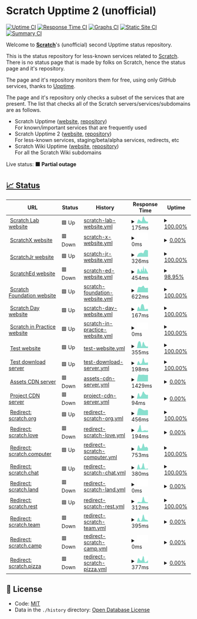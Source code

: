# Scratch Upptime 2 (unofficial)

[![Uptime CI](https://github.com/Hans5958/Scratch-Upptime-2/workflows/Uptime%20CI/badge.svg)](https://github.com/Hans5958/Scratch-Upptime-2/actions?query=workflow%3A%22Uptime+CI%22)
[![Response Time CI](https://github.com/Hans5958/Scratch-Upptime-2/workflows/Response%20Time%20CI/badge.svg)](https://github.com/Hans5958/Scratch-Upptime-2/actions?query=workflow%3A%22Response+Time+CI%22)
[![Graphs CI](https://github.com/Hans5958/Scratch-Upptime-2/workflows/Graphs%20CI/badge.svg)](https://github.com/Hans5958/Scratch-Upptime-2/actions?query=workflow%3A%22Graphs+CI%22)
[![Static Site CI](https://github.com/Hans5958/Scratch-Upptime-2/workflows/Static%20Site%20CI/badge.svg)](https://github.com/Hans5958/Scratch-Upptime-2/actions?query=workflow%3A%22Static+Site+CI%22)
[![Summary CI](https://github.com/Hans5958/Scratch-Upptime-2/workflows/Summary%20CI/badge.svg)](https://github.com/Hans5958/Scratch-Upptime-2/actions?query=workflow%3A%22Summary+CI%22)

Welcome to **[Scratch](https://scratch.mit.edu)**'s (unofficial) second Upptime status repository.

This is the status repository for less-known services related to [Scratch](https://scratch.mit.edu). There is no status page that is made by folks on Scratch, hence the status page and it's repository.

The page and it's repository monitors them for free, using only GitHub services, thanks to [Upptime](https://github.com/upptime/upptime).

The page and it's repository only checks a subset of the services that are present. The list that checks all of the Scratch servers/services/subdomains are as follows.

- Scratch Upptime ([website](https://scratch-upptime.netlify.app), [repository](https://github.com/Hans5958/Scratch-Upptime))  
  For known/important services that are frequently used
- Scratch Upptime 2 ([website](https://scratch-upptime-2.netlify.app), [repository](https://github.com/Hans5958/Scratch-Upptime-2))  
  For less-known services, staging/beta/alpha services, redirects, etc
- Scratch Wiki Upptime ([website](https://scratch-wiki-upptime.netlify.app), [repository](https://github.com/Hans5958/Scratch-Wiki-Upptime))  
  For all the Scratch Wiki subdomains

Live status: <!--live status--> **🟧 Partial outage**

## [📈 Status](https://scratch-upptime-2.netlify.app)

<!--start: status pages-->
<!-- This summary is generated by Upptime (https://github.com/upptime/upptime) -->
<!-- Do not edit this manually, your changes will be overwritten -->
<!-- prettier-ignore -->
| URL | Status | History | Response Time | Uptime |
| --- | ------ | ------- | ------------- | ------ |
| <img alt="" src="https://icons.duckduckgo.com/ip3/lab.scratch.mit.edu.ico" height="13"> [Scratch Lab website](https://lab.scratch.mit.edu) | 🟩 Up | [scratch-lab-website.yml](https://github.com/Hans5958/Scratch-Upptime-2/commits/HEAD/history/scratch-lab-website.yml) | <details><summary><img alt="Response time graph" src="./graphs/scratch-lab-website/response-time-week.png" height="20"> 175ms</summary><br><a href="https://scratch-upptime-2.netlify.app/history/scratch-lab-website"><img alt="Response time 189" src="https://img.shields.io/endpoint?url=https%3A%2F%2Fraw.githubusercontent.com%2FHans5958%2FScratch-Upptime-2%2FHEAD%2Fapi%2Fscratch-lab-website%2Fresponse-time.json"></a><br><a href="https://scratch-upptime-2.netlify.app/history/scratch-lab-website"><img alt="24-hour response time 92" src="https://img.shields.io/endpoint?url=https%3A%2F%2Fraw.githubusercontent.com%2FHans5958%2FScratch-Upptime-2%2FHEAD%2Fapi%2Fscratch-lab-website%2Fresponse-time-day.json"></a><br><a href="https://scratch-upptime-2.netlify.app/history/scratch-lab-website"><img alt="7-day response time 175" src="https://img.shields.io/endpoint?url=https%3A%2F%2Fraw.githubusercontent.com%2FHans5958%2FScratch-Upptime-2%2FHEAD%2Fapi%2Fscratch-lab-website%2Fresponse-time-week.json"></a><br><a href="https://scratch-upptime-2.netlify.app/history/scratch-lab-website"><img alt="30-day response time 142" src="https://img.shields.io/endpoint?url=https%3A%2F%2Fraw.githubusercontent.com%2FHans5958%2FScratch-Upptime-2%2FHEAD%2Fapi%2Fscratch-lab-website%2Fresponse-time-month.json"></a><br><a href="https://scratch-upptime-2.netlify.app/history/scratch-lab-website"><img alt="1-year response time 188" src="https://img.shields.io/endpoint?url=https%3A%2F%2Fraw.githubusercontent.com%2FHans5958%2FScratch-Upptime-2%2FHEAD%2Fapi%2Fscratch-lab-website%2Fresponse-time-year.json"></a></details> | <details><summary><a href="https://scratch-upptime-2.netlify.app/history/scratch-lab-website">100.00%</a></summary><a href="https://scratch-upptime-2.netlify.app/history/scratch-lab-website"><img alt="All-time uptime 100.00%" src="https://img.shields.io/endpoint?url=https%3A%2F%2Fraw.githubusercontent.com%2FHans5958%2FScratch-Upptime-2%2FHEAD%2Fapi%2Fscratch-lab-website%2Fuptime.json"></a><br><a href="https://scratch-upptime-2.netlify.app/history/scratch-lab-website"><img alt="24-hour uptime 100.00%" src="https://img.shields.io/endpoint?url=https%3A%2F%2Fraw.githubusercontent.com%2FHans5958%2FScratch-Upptime-2%2FHEAD%2Fapi%2Fscratch-lab-website%2Fuptime-day.json"></a><br><a href="https://scratch-upptime-2.netlify.app/history/scratch-lab-website"><img alt="7-day uptime 100.00%" src="https://img.shields.io/endpoint?url=https%3A%2F%2Fraw.githubusercontent.com%2FHans5958%2FScratch-Upptime-2%2FHEAD%2Fapi%2Fscratch-lab-website%2Fuptime-week.json"></a><br><a href="https://scratch-upptime-2.netlify.app/history/scratch-lab-website"><img alt="30-day uptime 100.00%" src="https://img.shields.io/endpoint?url=https%3A%2F%2Fraw.githubusercontent.com%2FHans5958%2FScratch-Upptime-2%2FHEAD%2Fapi%2Fscratch-lab-website%2Fuptime-month.json"></a><br><a href="https://scratch-upptime-2.netlify.app/history/scratch-lab-website"><img alt="1-year uptime 100.00%" src="https://img.shields.io/endpoint?url=https%3A%2F%2Fraw.githubusercontent.com%2FHans5958%2FScratch-Upptime-2%2FHEAD%2Fapi%2Fscratch-lab-website%2Fuptime-year.json"></a></details>
| <img alt="" src="https://icons.duckduckgo.com/ip3/scratchx.org.ico" height="13"> [ScratchX website](https://scratchx.org) | 🟥 Down | [scratch-x-website.yml](https://github.com/Hans5958/Scratch-Upptime-2/commits/HEAD/history/scratch-x-website.yml) | <details><summary><img alt="Response time graph" src="./graphs/scratch-x-website/response-time-week.png" height="20"> 0ms</summary><br><a href="https://scratch-upptime-2.netlify.app/history/scratch-x-website"><img alt="Response time 0" src="https://img.shields.io/endpoint?url=https%3A%2F%2Fraw.githubusercontent.com%2FHans5958%2FScratch-Upptime-2%2FHEAD%2Fapi%2Fscratch-x-website%2Fresponse-time.json"></a><br><a href="https://scratch-upptime-2.netlify.app/history/scratch-x-website"><img alt="24-hour response time 0" src="https://img.shields.io/endpoint?url=https%3A%2F%2Fraw.githubusercontent.com%2FHans5958%2FScratch-Upptime-2%2FHEAD%2Fapi%2Fscratch-x-website%2Fresponse-time-day.json"></a><br><a href="https://scratch-upptime-2.netlify.app/history/scratch-x-website"><img alt="7-day response time 0" src="https://img.shields.io/endpoint?url=https%3A%2F%2Fraw.githubusercontent.com%2FHans5958%2FScratch-Upptime-2%2FHEAD%2Fapi%2Fscratch-x-website%2Fresponse-time-week.json"></a><br><a href="https://scratch-upptime-2.netlify.app/history/scratch-x-website"><img alt="30-day response time 0" src="https://img.shields.io/endpoint?url=https%3A%2F%2Fraw.githubusercontent.com%2FHans5958%2FScratch-Upptime-2%2FHEAD%2Fapi%2Fscratch-x-website%2Fresponse-time-month.json"></a><br><a href="https://scratch-upptime-2.netlify.app/history/scratch-x-website"><img alt="1-year response time 0" src="https://img.shields.io/endpoint?url=https%3A%2F%2Fraw.githubusercontent.com%2FHans5958%2FScratch-Upptime-2%2FHEAD%2Fapi%2Fscratch-x-website%2Fresponse-time-year.json"></a></details> | <details><summary><a href="https://scratch-upptime-2.netlify.app/history/scratch-x-website">0.00%</a></summary><a href="https://scratch-upptime-2.netlify.app/history/scratch-x-website"><img alt="All-time uptime 46.59%" src="https://img.shields.io/endpoint?url=https%3A%2F%2Fraw.githubusercontent.com%2FHans5958%2FScratch-Upptime-2%2FHEAD%2Fapi%2Fscratch-x-website%2Fuptime.json"></a><br><a href="https://scratch-upptime-2.netlify.app/history/scratch-x-website"><img alt="24-hour uptime 0.00%" src="https://img.shields.io/endpoint?url=https%3A%2F%2Fraw.githubusercontent.com%2FHans5958%2FScratch-Upptime-2%2FHEAD%2Fapi%2Fscratch-x-website%2Fuptime-day.json"></a><br><a href="https://scratch-upptime-2.netlify.app/history/scratch-x-website"><img alt="7-day uptime 0.00%" src="https://img.shields.io/endpoint?url=https%3A%2F%2Fraw.githubusercontent.com%2FHans5958%2FScratch-Upptime-2%2FHEAD%2Fapi%2Fscratch-x-website%2Fuptime-week.json"></a><br><a href="https://scratch-upptime-2.netlify.app/history/scratch-x-website"><img alt="30-day uptime 7.96%" src="https://img.shields.io/endpoint?url=https%3A%2F%2Fraw.githubusercontent.com%2FHans5958%2FScratch-Upptime-2%2FHEAD%2Fapi%2Fscratch-x-website%2Fuptime-month.json"></a><br><a href="https://scratch-upptime-2.netlify.app/history/scratch-x-website"><img alt="1-year uptime 0.00%" src="https://img.shields.io/endpoint?url=https%3A%2F%2Fraw.githubusercontent.com%2FHans5958%2FScratch-Upptime-2%2FHEAD%2Fapi%2Fscratch-x-website%2Fuptime-year.json"></a></details>
| <img alt="" src="https://icons.duckduckgo.com/ip3/www.scratchjr.org.ico" height="13"> [ScratchJr website](https://www.scratchjr.org) | 🟩 Up | [scratch-jr-website.yml](https://github.com/Hans5958/Scratch-Upptime-2/commits/HEAD/history/scratch-jr-website.yml) | <details><summary><img alt="Response time graph" src="./graphs/scratch-jr-website/response-time-week.png" height="20"> 326ms</summary><br><a href="https://scratch-upptime-2.netlify.app/history/scratch-jr-website"><img alt="Response time 292" src="https://img.shields.io/endpoint?url=https%3A%2F%2Fraw.githubusercontent.com%2FHans5958%2FScratch-Upptime-2%2FHEAD%2Fapi%2Fscratch-jr-website%2Fresponse-time.json"></a><br><a href="https://scratch-upptime-2.netlify.app/history/scratch-jr-website"><img alt="24-hour response time 422" src="https://img.shields.io/endpoint?url=https%3A%2F%2Fraw.githubusercontent.com%2FHans5958%2FScratch-Upptime-2%2FHEAD%2Fapi%2Fscratch-jr-website%2Fresponse-time-day.json"></a><br><a href="https://scratch-upptime-2.netlify.app/history/scratch-jr-website"><img alt="7-day response time 326" src="https://img.shields.io/endpoint?url=https%3A%2F%2Fraw.githubusercontent.com%2FHans5958%2FScratch-Upptime-2%2FHEAD%2Fapi%2Fscratch-jr-website%2Fresponse-time-week.json"></a><br><a href="https://scratch-upptime-2.netlify.app/history/scratch-jr-website"><img alt="30-day response time 328" src="https://img.shields.io/endpoint?url=https%3A%2F%2Fraw.githubusercontent.com%2FHans5958%2FScratch-Upptime-2%2FHEAD%2Fapi%2Fscratch-jr-website%2Fresponse-time-month.json"></a><br><a href="https://scratch-upptime-2.netlify.app/history/scratch-jr-website"><img alt="1-year response time 308" src="https://img.shields.io/endpoint?url=https%3A%2F%2Fraw.githubusercontent.com%2FHans5958%2FScratch-Upptime-2%2FHEAD%2Fapi%2Fscratch-jr-website%2Fresponse-time-year.json"></a></details> | <details><summary><a href="https://scratch-upptime-2.netlify.app/history/scratch-jr-website">100.00%</a></summary><a href="https://scratch-upptime-2.netlify.app/history/scratch-jr-website"><img alt="All-time uptime 100.00%" src="https://img.shields.io/endpoint?url=https%3A%2F%2Fraw.githubusercontent.com%2FHans5958%2FScratch-Upptime-2%2FHEAD%2Fapi%2Fscratch-jr-website%2Fuptime.json"></a><br><a href="https://scratch-upptime-2.netlify.app/history/scratch-jr-website"><img alt="24-hour uptime 100.00%" src="https://img.shields.io/endpoint?url=https%3A%2F%2Fraw.githubusercontent.com%2FHans5958%2FScratch-Upptime-2%2FHEAD%2Fapi%2Fscratch-jr-website%2Fuptime-day.json"></a><br><a href="https://scratch-upptime-2.netlify.app/history/scratch-jr-website"><img alt="7-day uptime 100.00%" src="https://img.shields.io/endpoint?url=https%3A%2F%2Fraw.githubusercontent.com%2FHans5958%2FScratch-Upptime-2%2FHEAD%2Fapi%2Fscratch-jr-website%2Fuptime-week.json"></a><br><a href="https://scratch-upptime-2.netlify.app/history/scratch-jr-website"><img alt="30-day uptime 100.00%" src="https://img.shields.io/endpoint?url=https%3A%2F%2Fraw.githubusercontent.com%2FHans5958%2FScratch-Upptime-2%2FHEAD%2Fapi%2Fscratch-jr-website%2Fuptime-month.json"></a><br><a href="https://scratch-upptime-2.netlify.app/history/scratch-jr-website"><img alt="1-year uptime 100.00%" src="https://img.shields.io/endpoint?url=https%3A%2F%2Fraw.githubusercontent.com%2FHans5958%2FScratch-Upptime-2%2FHEAD%2Fapi%2Fscratch-jr-website%2Fuptime-year.json"></a></details>
| <img alt="" src="https://icons.duckduckgo.com/ip3/scratched.gse.harvard.edu.ico" height="13"> [ScratchEd website](http://scratched.gse.harvard.edu) | 🟥 Down | [scratch-ed-website.yml](https://github.com/Hans5958/Scratch-Upptime-2/commits/HEAD/history/scratch-ed-website.yml) | <details><summary><img alt="Response time graph" src="./graphs/scratch-ed-website/response-time-week.png" height="20"> 454ms</summary><br><a href="https://scratch-upptime-2.netlify.app/history/scratch-ed-website"><img alt="Response time 429" src="https://img.shields.io/endpoint?url=https%3A%2F%2Fraw.githubusercontent.com%2FHans5958%2FScratch-Upptime-2%2FHEAD%2Fapi%2Fscratch-ed-website%2Fresponse-time.json"></a><br><a href="https://scratch-upptime-2.netlify.app/history/scratch-ed-website"><img alt="24-hour response time 105" src="https://img.shields.io/endpoint?url=https%3A%2F%2Fraw.githubusercontent.com%2FHans5958%2FScratch-Upptime-2%2FHEAD%2Fapi%2Fscratch-ed-website%2Fresponse-time-day.json"></a><br><a href="https://scratch-upptime-2.netlify.app/history/scratch-ed-website"><img alt="7-day response time 454" src="https://img.shields.io/endpoint?url=https%3A%2F%2Fraw.githubusercontent.com%2FHans5958%2FScratch-Upptime-2%2FHEAD%2Fapi%2Fscratch-ed-website%2Fresponse-time-week.json"></a><br><a href="https://scratch-upptime-2.netlify.app/history/scratch-ed-website"><img alt="30-day response time 433" src="https://img.shields.io/endpoint?url=https%3A%2F%2Fraw.githubusercontent.com%2FHans5958%2FScratch-Upptime-2%2FHEAD%2Fapi%2Fscratch-ed-website%2Fresponse-time-month.json"></a><br><a href="https://scratch-upptime-2.netlify.app/history/scratch-ed-website"><img alt="1-year response time 448" src="https://img.shields.io/endpoint?url=https%3A%2F%2Fraw.githubusercontent.com%2FHans5958%2FScratch-Upptime-2%2FHEAD%2Fapi%2Fscratch-ed-website%2Fresponse-time-year.json"></a></details> | <details><summary><a href="https://scratch-upptime-2.netlify.app/history/scratch-ed-website">98.95%</a></summary><a href="https://scratch-upptime-2.netlify.app/history/scratch-ed-website"><img alt="All-time uptime 98.81%" src="https://img.shields.io/endpoint?url=https%3A%2F%2Fraw.githubusercontent.com%2FHans5958%2FScratch-Upptime-2%2FHEAD%2Fapi%2Fscratch-ed-website%2Fuptime.json"></a><br><a href="https://scratch-upptime-2.netlify.app/history/scratch-ed-website"><img alt="24-hour uptime 99.97%" src="https://img.shields.io/endpoint?url=https%3A%2F%2Fraw.githubusercontent.com%2FHans5958%2FScratch-Upptime-2%2FHEAD%2Fapi%2Fscratch-ed-website%2Fuptime-day.json"></a><br><a href="https://scratch-upptime-2.netlify.app/history/scratch-ed-website"><img alt="7-day uptime 98.95%" src="https://img.shields.io/endpoint?url=https%3A%2F%2Fraw.githubusercontent.com%2FHans5958%2FScratch-Upptime-2%2FHEAD%2Fapi%2Fscratch-ed-website%2Fuptime-week.json"></a><br><a href="https://scratch-upptime-2.netlify.app/history/scratch-ed-website"><img alt="30-day uptime 99.09%" src="https://img.shields.io/endpoint?url=https%3A%2F%2Fraw.githubusercontent.com%2FHans5958%2FScratch-Upptime-2%2FHEAD%2Fapi%2Fscratch-ed-website%2Fuptime-month.json"></a><br><a href="https://scratch-upptime-2.netlify.app/history/scratch-ed-website"><img alt="1-year uptime 99.82%" src="https://img.shields.io/endpoint?url=https%3A%2F%2Fraw.githubusercontent.com%2FHans5958%2FScratch-Upptime-2%2FHEAD%2Fapi%2Fscratch-ed-website%2Fuptime-year.json"></a></details>
| <img alt="" src="https://icons.duckduckgo.com/ip3/scratchfoundation.org.ico" height="13"> [Scratch Foundation website](https://scratchfoundation.org) | 🟩 Up | [scratch-foundation-website.yml](https://github.com/Hans5958/Scratch-Upptime-2/commits/HEAD/history/scratch-foundation-website.yml) | <details><summary><img alt="Response time graph" src="./graphs/scratch-foundation-website/response-time-week.png" height="20"> 622ms</summary><br><a href="https://scratch-upptime-2.netlify.app/history/scratch-foundation-website"><img alt="Response time 601" src="https://img.shields.io/endpoint?url=https%3A%2F%2Fraw.githubusercontent.com%2FHans5958%2FScratch-Upptime-2%2FHEAD%2Fapi%2Fscratch-foundation-website%2Fresponse-time.json"></a><br><a href="https://scratch-upptime-2.netlify.app/history/scratch-foundation-website"><img alt="24-hour response time 542" src="https://img.shields.io/endpoint?url=https%3A%2F%2Fraw.githubusercontent.com%2FHans5958%2FScratch-Upptime-2%2FHEAD%2Fapi%2Fscratch-foundation-website%2Fresponse-time-day.json"></a><br><a href="https://scratch-upptime-2.netlify.app/history/scratch-foundation-website"><img alt="7-day response time 622" src="https://img.shields.io/endpoint?url=https%3A%2F%2Fraw.githubusercontent.com%2FHans5958%2FScratch-Upptime-2%2FHEAD%2Fapi%2Fscratch-foundation-website%2Fresponse-time-week.json"></a><br><a href="https://scratch-upptime-2.netlify.app/history/scratch-foundation-website"><img alt="30-day response time 541" src="https://img.shields.io/endpoint?url=https%3A%2F%2Fraw.githubusercontent.com%2FHans5958%2FScratch-Upptime-2%2FHEAD%2Fapi%2Fscratch-foundation-website%2Fresponse-time-month.json"></a><br><a href="https://scratch-upptime-2.netlify.app/history/scratch-foundation-website"><img alt="1-year response time 626" src="https://img.shields.io/endpoint?url=https%3A%2F%2Fraw.githubusercontent.com%2FHans5958%2FScratch-Upptime-2%2FHEAD%2Fapi%2Fscratch-foundation-website%2Fresponse-time-year.json"></a></details> | <details><summary><a href="https://scratch-upptime-2.netlify.app/history/scratch-foundation-website">100.00%</a></summary><a href="https://scratch-upptime-2.netlify.app/history/scratch-foundation-website"><img alt="All-time uptime 99.98%" src="https://img.shields.io/endpoint?url=https%3A%2F%2Fraw.githubusercontent.com%2FHans5958%2FScratch-Upptime-2%2FHEAD%2Fapi%2Fscratch-foundation-website%2Fuptime.json"></a><br><a href="https://scratch-upptime-2.netlify.app/history/scratch-foundation-website"><img alt="24-hour uptime 100.00%" src="https://img.shields.io/endpoint?url=https%3A%2F%2Fraw.githubusercontent.com%2FHans5958%2FScratch-Upptime-2%2FHEAD%2Fapi%2Fscratch-foundation-website%2Fuptime-day.json"></a><br><a href="https://scratch-upptime-2.netlify.app/history/scratch-foundation-website"><img alt="7-day uptime 100.00%" src="https://img.shields.io/endpoint?url=https%3A%2F%2Fraw.githubusercontent.com%2FHans5958%2FScratch-Upptime-2%2FHEAD%2Fapi%2Fscratch-foundation-website%2Fuptime-week.json"></a><br><a href="https://scratch-upptime-2.netlify.app/history/scratch-foundation-website"><img alt="30-day uptime 100.00%" src="https://img.shields.io/endpoint?url=https%3A%2F%2Fraw.githubusercontent.com%2FHans5958%2FScratch-Upptime-2%2FHEAD%2Fapi%2Fscratch-foundation-website%2Fuptime-month.json"></a><br><a href="https://scratch-upptime-2.netlify.app/history/scratch-foundation-website"><img alt="1-year uptime 99.99%" src="https://img.shields.io/endpoint?url=https%3A%2F%2Fraw.githubusercontent.com%2FHans5958%2FScratch-Upptime-2%2FHEAD%2Fapi%2Fscratch-foundation-website%2Fuptime-year.json"></a></details>
| <img alt="" src="https://icons.duckduckgo.com/ip3/day.scratch.mit.edu.ico" height="13"> [Scratch Day website](https://day.scratch.mit.edu) | 🟩 Up | [scratch-day-website.yml](https://github.com/Hans5958/Scratch-Upptime-2/commits/HEAD/history/scratch-day-website.yml) | <details><summary><img alt="Response time graph" src="./graphs/scratch-day-website/response-time-week.png" height="20"> 167ms</summary><br><a href="https://scratch-upptime-2.netlify.app/history/scratch-day-website"><img alt="Response time 170" src="https://img.shields.io/endpoint?url=https%3A%2F%2Fraw.githubusercontent.com%2FHans5958%2FScratch-Upptime-2%2FHEAD%2Fapi%2Fscratch-day-website%2Fresponse-time.json"></a><br><a href="https://scratch-upptime-2.netlify.app/history/scratch-day-website"><img alt="24-hour response time 96" src="https://img.shields.io/endpoint?url=https%3A%2F%2Fraw.githubusercontent.com%2FHans5958%2FScratch-Upptime-2%2FHEAD%2Fapi%2Fscratch-day-website%2Fresponse-time-day.json"></a><br><a href="https://scratch-upptime-2.netlify.app/history/scratch-day-website"><img alt="7-day response time 167" src="https://img.shields.io/endpoint?url=https%3A%2F%2Fraw.githubusercontent.com%2FHans5958%2FScratch-Upptime-2%2FHEAD%2Fapi%2Fscratch-day-website%2Fresponse-time-week.json"></a><br><a href="https://scratch-upptime-2.netlify.app/history/scratch-day-website"><img alt="30-day response time 147" src="https://img.shields.io/endpoint?url=https%3A%2F%2Fraw.githubusercontent.com%2FHans5958%2FScratch-Upptime-2%2FHEAD%2Fapi%2Fscratch-day-website%2Fresponse-time-month.json"></a><br><a href="https://scratch-upptime-2.netlify.app/history/scratch-day-website"><img alt="1-year response time 174" src="https://img.shields.io/endpoint?url=https%3A%2F%2Fraw.githubusercontent.com%2FHans5958%2FScratch-Upptime-2%2FHEAD%2Fapi%2Fscratch-day-website%2Fresponse-time-year.json"></a></details> | <details><summary><a href="https://scratch-upptime-2.netlify.app/history/scratch-day-website">100.00%</a></summary><a href="https://scratch-upptime-2.netlify.app/history/scratch-day-website"><img alt="All-time uptime 99.35%" src="https://img.shields.io/endpoint?url=https%3A%2F%2Fraw.githubusercontent.com%2FHans5958%2FScratch-Upptime-2%2FHEAD%2Fapi%2Fscratch-day-website%2Fuptime.json"></a><br><a href="https://scratch-upptime-2.netlify.app/history/scratch-day-website"><img alt="24-hour uptime 100.00%" src="https://img.shields.io/endpoint?url=https%3A%2F%2Fraw.githubusercontent.com%2FHans5958%2FScratch-Upptime-2%2FHEAD%2Fapi%2Fscratch-day-website%2Fuptime-day.json"></a><br><a href="https://scratch-upptime-2.netlify.app/history/scratch-day-website"><img alt="7-day uptime 100.00%" src="https://img.shields.io/endpoint?url=https%3A%2F%2Fraw.githubusercontent.com%2FHans5958%2FScratch-Upptime-2%2FHEAD%2Fapi%2Fscratch-day-website%2Fuptime-week.json"></a><br><a href="https://scratch-upptime-2.netlify.app/history/scratch-day-website"><img alt="30-day uptime 100.00%" src="https://img.shields.io/endpoint?url=https%3A%2F%2Fraw.githubusercontent.com%2FHans5958%2FScratch-Upptime-2%2FHEAD%2Fapi%2Fscratch-day-website%2Fuptime-month.json"></a><br><a href="https://scratch-upptime-2.netlify.app/history/scratch-day-website"><img alt="1-year uptime 100.00%" src="https://img.shields.io/endpoint?url=https%3A%2F%2Fraw.githubusercontent.com%2FHans5958%2FScratch-Upptime-2%2FHEAD%2Fapi%2Fscratch-day-website%2Fuptime-year.json"></a></details>
| <img alt="" src="https://icons.duckduckgo.com/ip3/sip.scratch.mit.edu.ico" height="13"> [Scratch in Practice website](https://sip.scratch.mit.edu) | 🟩 Up | [scratch-in-practice-website.yml](https://github.com/Hans5958/Scratch-Upptime-2/commits/HEAD/history/scratch-in-practice-website.yml) | <details><summary><img alt="Response time graph" src="./graphs/scratch-in-practice-website/response-time-week.png" height="20"> 0ms</summary><br><a href="https://scratch-upptime-2.netlify.app/history/scratch-in-practice-website"><img alt="Response time 0" src="https://img.shields.io/endpoint?url=https%3A%2F%2Fraw.githubusercontent.com%2FHans5958%2FScratch-Upptime-2%2FHEAD%2Fapi%2Fscratch-in-practice-website%2Fresponse-time.json"></a><br><a href="https://scratch-upptime-2.netlify.app/history/scratch-in-practice-website"><img alt="24-hour response time 0" src="https://img.shields.io/endpoint?url=https%3A%2F%2Fraw.githubusercontent.com%2FHans5958%2FScratch-Upptime-2%2FHEAD%2Fapi%2Fscratch-in-practice-website%2Fresponse-time-day.json"></a><br><a href="https://scratch-upptime-2.netlify.app/history/scratch-in-practice-website"><img alt="7-day response time 0" src="https://img.shields.io/endpoint?url=https%3A%2F%2Fraw.githubusercontent.com%2FHans5958%2FScratch-Upptime-2%2FHEAD%2Fapi%2Fscratch-in-practice-website%2Fresponse-time-week.json"></a><br><a href="https://scratch-upptime-2.netlify.app/history/scratch-in-practice-website"><img alt="30-day response time 0" src="https://img.shields.io/endpoint?url=https%3A%2F%2Fraw.githubusercontent.com%2FHans5958%2FScratch-Upptime-2%2FHEAD%2Fapi%2Fscratch-in-practice-website%2Fresponse-time-month.json"></a><br><a href="https://scratch-upptime-2.netlify.app/history/scratch-in-practice-website"><img alt="1-year response time 0" src="https://img.shields.io/endpoint?url=https%3A%2F%2Fraw.githubusercontent.com%2FHans5958%2FScratch-Upptime-2%2FHEAD%2Fapi%2Fscratch-in-practice-website%2Fresponse-time-year.json"></a></details> | <details><summary><a href="https://scratch-upptime-2.netlify.app/history/scratch-in-practice-website">100.00%</a></summary><a href="https://scratch-upptime-2.netlify.app/history/scratch-in-practice-website"><img alt="All-time uptime 99.99%" src="https://img.shields.io/endpoint?url=https%3A%2F%2Fraw.githubusercontent.com%2FHans5958%2FScratch-Upptime-2%2FHEAD%2Fapi%2Fscratch-in-practice-website%2Fuptime.json"></a><br><a href="https://scratch-upptime-2.netlify.app/history/scratch-in-practice-website"><img alt="24-hour uptime 100.00%" src="https://img.shields.io/endpoint?url=https%3A%2F%2Fraw.githubusercontent.com%2FHans5958%2FScratch-Upptime-2%2FHEAD%2Fapi%2Fscratch-in-practice-website%2Fuptime-day.json"></a><br><a href="https://scratch-upptime-2.netlify.app/history/scratch-in-practice-website"><img alt="7-day uptime 100.00%" src="https://img.shields.io/endpoint?url=https%3A%2F%2Fraw.githubusercontent.com%2FHans5958%2FScratch-Upptime-2%2FHEAD%2Fapi%2Fscratch-in-practice-website%2Fuptime-week.json"></a><br><a href="https://scratch-upptime-2.netlify.app/history/scratch-in-practice-website"><img alt="30-day uptime 100.00%" src="https://img.shields.io/endpoint?url=https%3A%2F%2Fraw.githubusercontent.com%2FHans5958%2FScratch-Upptime-2%2FHEAD%2Fapi%2Fscratch-in-practice-website%2Fuptime-month.json"></a><br><a href="https://scratch-upptime-2.netlify.app/history/scratch-in-practice-website"><img alt="1-year uptime 99.99%" src="https://img.shields.io/endpoint?url=https%3A%2F%2Fraw.githubusercontent.com%2FHans5958%2FScratch-Upptime-2%2FHEAD%2Fapi%2Fscratch-in-practice-website%2Fuptime-year.json"></a></details>
| <img alt="" src="https://icons.duckduckgo.com/ip3/scratch.ly.ico" height="13"> [Test website](https://scratch.ly) | 🟩 Up | [test-website.yml](https://github.com/Hans5958/Scratch-Upptime-2/commits/HEAD/history/test-website.yml) | <details><summary><img alt="Response time graph" src="./graphs/test-website/response-time-week.png" height="20"> 355ms</summary><br><a href="https://scratch-upptime-2.netlify.app/history/test-website"><img alt="Response time 219" src="https://img.shields.io/endpoint?url=https%3A%2F%2Fraw.githubusercontent.com%2FHans5958%2FScratch-Upptime-2%2FHEAD%2Fapi%2Ftest-website%2Fresponse-time.json"></a><br><a href="https://scratch-upptime-2.netlify.app/history/test-website"><img alt="24-hour response time 156" src="https://img.shields.io/endpoint?url=https%3A%2F%2Fraw.githubusercontent.com%2FHans5958%2FScratch-Upptime-2%2FHEAD%2Fapi%2Ftest-website%2Fresponse-time-day.json"></a><br><a href="https://scratch-upptime-2.netlify.app/history/test-website"><img alt="7-day response time 355" src="https://img.shields.io/endpoint?url=https%3A%2F%2Fraw.githubusercontent.com%2FHans5958%2FScratch-Upptime-2%2FHEAD%2Fapi%2Ftest-website%2Fresponse-time-week.json"></a><br><a href="https://scratch-upptime-2.netlify.app/history/test-website"><img alt="30-day response time 238" src="https://img.shields.io/endpoint?url=https%3A%2F%2Fraw.githubusercontent.com%2FHans5958%2FScratch-Upptime-2%2FHEAD%2Fapi%2Ftest-website%2Fresponse-time-month.json"></a><br><a href="https://scratch-upptime-2.netlify.app/history/test-website"><img alt="1-year response time 227" src="https://img.shields.io/endpoint?url=https%3A%2F%2Fraw.githubusercontent.com%2FHans5958%2FScratch-Upptime-2%2FHEAD%2Fapi%2Ftest-website%2Fresponse-time-year.json"></a></details> | <details><summary><a href="https://scratch-upptime-2.netlify.app/history/test-website">100.00%</a></summary><a href="https://scratch-upptime-2.netlify.app/history/test-website"><img alt="All-time uptime 99.66%" src="https://img.shields.io/endpoint?url=https%3A%2F%2Fraw.githubusercontent.com%2FHans5958%2FScratch-Upptime-2%2FHEAD%2Fapi%2Ftest-website%2Fuptime.json"></a><br><a href="https://scratch-upptime-2.netlify.app/history/test-website"><img alt="24-hour uptime 100.00%" src="https://img.shields.io/endpoint?url=https%3A%2F%2Fraw.githubusercontent.com%2FHans5958%2FScratch-Upptime-2%2FHEAD%2Fapi%2Ftest-website%2Fuptime-day.json"></a><br><a href="https://scratch-upptime-2.netlify.app/history/test-website"><img alt="7-day uptime 100.00%" src="https://img.shields.io/endpoint?url=https%3A%2F%2Fraw.githubusercontent.com%2FHans5958%2FScratch-Upptime-2%2FHEAD%2Fapi%2Ftest-website%2Fuptime-week.json"></a><br><a href="https://scratch-upptime-2.netlify.app/history/test-website"><img alt="30-day uptime 100.00%" src="https://img.shields.io/endpoint?url=https%3A%2F%2Fraw.githubusercontent.com%2FHans5958%2FScratch-Upptime-2%2FHEAD%2Fapi%2Ftest-website%2Fuptime-month.json"></a><br><a href="https://scratch-upptime-2.netlify.app/history/test-website"><img alt="1-year uptime 99.94%" src="https://img.shields.io/endpoint?url=https%3A%2F%2Fraw.githubusercontent.com%2FHans5958%2FScratch-Upptime-2%2FHEAD%2Fapi%2Ftest-website%2Fuptime-year.json"></a></details>
| <img alt="" src="https://icons.duckduckgo.com/ip3/downloads.scratch.ly.ico" height="13"> [Test download server](https://downloads.scratch.ly) | 🟩 Up | [test-download-server.yml](https://github.com/Hans5958/Scratch-Upptime-2/commits/HEAD/history/test-download-server.yml) | <details><summary><img alt="Response time graph" src="./graphs/test-download-server/response-time-week.png" height="20"> 198ms</summary><br><a href="https://scratch-upptime-2.netlify.app/history/test-download-server"><img alt="Response time 253" src="https://img.shields.io/endpoint?url=https%3A%2F%2Fraw.githubusercontent.com%2FHans5958%2FScratch-Upptime-2%2FHEAD%2Fapi%2Ftest-download-server%2Fresponse-time.json"></a><br><a href="https://scratch-upptime-2.netlify.app/history/test-download-server"><img alt="24-hour response time 168" src="https://img.shields.io/endpoint?url=https%3A%2F%2Fraw.githubusercontent.com%2FHans5958%2FScratch-Upptime-2%2FHEAD%2Fapi%2Ftest-download-server%2Fresponse-time-day.json"></a><br><a href="https://scratch-upptime-2.netlify.app/history/test-download-server"><img alt="7-day response time 198" src="https://img.shields.io/endpoint?url=https%3A%2F%2Fraw.githubusercontent.com%2FHans5958%2FScratch-Upptime-2%2FHEAD%2Fapi%2Ftest-download-server%2Fresponse-time-week.json"></a><br><a href="https://scratch-upptime-2.netlify.app/history/test-download-server"><img alt="30-day response time 328" src="https://img.shields.io/endpoint?url=https%3A%2F%2Fraw.githubusercontent.com%2FHans5958%2FScratch-Upptime-2%2FHEAD%2Fapi%2Ftest-download-server%2Fresponse-time-month.json"></a><br><a href="https://scratch-upptime-2.netlify.app/history/test-download-server"><img alt="1-year response time 253" src="https://img.shields.io/endpoint?url=https%3A%2F%2Fraw.githubusercontent.com%2FHans5958%2FScratch-Upptime-2%2FHEAD%2Fapi%2Ftest-download-server%2Fresponse-time-year.json"></a></details> | <details><summary><a href="https://scratch-upptime-2.netlify.app/history/test-download-server">100.00%</a></summary><a href="https://scratch-upptime-2.netlify.app/history/test-download-server"><img alt="All-time uptime 20.63%" src="https://img.shields.io/endpoint?url=https%3A%2F%2Fraw.githubusercontent.com%2FHans5958%2FScratch-Upptime-2%2FHEAD%2Fapi%2Ftest-download-server%2Fuptime.json"></a><br><a href="https://scratch-upptime-2.netlify.app/history/test-download-server"><img alt="24-hour uptime 100.00%" src="https://img.shields.io/endpoint?url=https%3A%2F%2Fraw.githubusercontent.com%2FHans5958%2FScratch-Upptime-2%2FHEAD%2Fapi%2Ftest-download-server%2Fuptime-day.json"></a><br><a href="https://scratch-upptime-2.netlify.app/history/test-download-server"><img alt="7-day uptime 100.00%" src="https://img.shields.io/endpoint?url=https%3A%2F%2Fraw.githubusercontent.com%2FHans5958%2FScratch-Upptime-2%2FHEAD%2Fapi%2Ftest-download-server%2Fuptime-week.json"></a><br><a href="https://scratch-upptime-2.netlify.app/history/test-download-server"><img alt="30-day uptime 100.00%" src="https://img.shields.io/endpoint?url=https%3A%2F%2Fraw.githubusercontent.com%2FHans5958%2FScratch-Upptime-2%2FHEAD%2Fapi%2Ftest-download-server%2Fuptime-month.json"></a><br><a href="https://scratch-upptime-2.netlify.app/history/test-download-server"><img alt="1-year uptime 14.95%" src="https://img.shields.io/endpoint?url=https%3A%2F%2Fraw.githubusercontent.com%2FHans5958%2FScratch-Upptime-2%2FHEAD%2Fapi%2Ftest-download-server%2Fuptime-year.json"></a></details>
| <img alt="" src="https://icons.duckduckgo.com/ip3/cdn.assets.scratch.mit.edu.ico" height="13"> [Assets CDN server](https://cdn.assets.scratch.mit.edu) | 🟥 Down | [assets-cdn-server.yml](https://github.com/Hans5958/Scratch-Upptime-2/commits/HEAD/history/assets-cdn-server.yml) | <details><summary><img alt="Response time graph" src="./graphs/assets-cdn-server/response-time-week.png" height="20"> 1429ms</summary><br><a href="https://scratch-upptime-2.netlify.app/history/assets-cdn-server"><img alt="Response time 1411" src="https://img.shields.io/endpoint?url=https%3A%2F%2Fraw.githubusercontent.com%2FHans5958%2FScratch-Upptime-2%2FHEAD%2Fapi%2Fassets-cdn-server%2Fresponse-time.json"></a><br><a href="https://scratch-upptime-2.netlify.app/history/assets-cdn-server"><img alt="24-hour response time 1399" src="https://img.shields.io/endpoint?url=https%3A%2F%2Fraw.githubusercontent.com%2FHans5958%2FScratch-Upptime-2%2FHEAD%2Fapi%2Fassets-cdn-server%2Fresponse-time-day.json"></a><br><a href="https://scratch-upptime-2.netlify.app/history/assets-cdn-server"><img alt="7-day response time 1429" src="https://img.shields.io/endpoint?url=https%3A%2F%2Fraw.githubusercontent.com%2FHans5958%2FScratch-Upptime-2%2FHEAD%2Fapi%2Fassets-cdn-server%2Fresponse-time-week.json"></a><br><a href="https://scratch-upptime-2.netlify.app/history/assets-cdn-server"><img alt="30-day response time 1449" src="https://img.shields.io/endpoint?url=https%3A%2F%2Fraw.githubusercontent.com%2FHans5958%2FScratch-Upptime-2%2FHEAD%2Fapi%2Fassets-cdn-server%2Fresponse-time-month.json"></a><br><a href="https://scratch-upptime-2.netlify.app/history/assets-cdn-server"><img alt="1-year response time 1476" src="https://img.shields.io/endpoint?url=https%3A%2F%2Fraw.githubusercontent.com%2FHans5958%2FScratch-Upptime-2%2FHEAD%2Fapi%2Fassets-cdn-server%2Fresponse-time-year.json"></a></details> | <details><summary><a href="https://scratch-upptime-2.netlify.app/history/assets-cdn-server">0.00%</a></summary><a href="https://scratch-upptime-2.netlify.app/history/assets-cdn-server"><img alt="All-time uptime 70.46%" src="https://img.shields.io/endpoint?url=https%3A%2F%2Fraw.githubusercontent.com%2FHans5958%2FScratch-Upptime-2%2FHEAD%2Fapi%2Fassets-cdn-server%2Fuptime.json"></a><br><a href="https://scratch-upptime-2.netlify.app/history/assets-cdn-server"><img alt="24-hour uptime 0.00%" src="https://img.shields.io/endpoint?url=https%3A%2F%2Fraw.githubusercontent.com%2FHans5958%2FScratch-Upptime-2%2FHEAD%2Fapi%2Fassets-cdn-server%2Fuptime-day.json"></a><br><a href="https://scratch-upptime-2.netlify.app/history/assets-cdn-server"><img alt="7-day uptime 0.00%" src="https://img.shields.io/endpoint?url=https%3A%2F%2Fraw.githubusercontent.com%2FHans5958%2FScratch-Upptime-2%2FHEAD%2Fapi%2Fassets-cdn-server%2Fuptime-week.json"></a><br><a href="https://scratch-upptime-2.netlify.app/history/assets-cdn-server"><img alt="30-day uptime 7.96%" src="https://img.shields.io/endpoint?url=https%3A%2F%2Fraw.githubusercontent.com%2FHans5958%2FScratch-Upptime-2%2FHEAD%2Fapi%2Fassets-cdn-server%2Fuptime-month.json"></a><br><a href="https://scratch-upptime-2.netlify.app/history/assets-cdn-server"><img alt="1-year uptime 0.00%" src="https://img.shields.io/endpoint?url=https%3A%2F%2Fraw.githubusercontent.com%2FHans5958%2FScratch-Upptime-2%2FHEAD%2Fapi%2Fassets-cdn-server%2Fuptime-year.json"></a></details>
| <img alt="" src="https://icons.duckduckgo.com/ip3/cdn.projects.scratch.mit.edu.ico" height="13"> [Project CDN server](https://cdn.projects.scratch.mit.edu) | 🟥 Down | [project-cdn-server.yml](https://github.com/Hans5958/Scratch-Upptime-2/commits/HEAD/history/project-cdn-server.yml) | <details><summary><img alt="Response time graph" src="./graphs/project-cdn-server/response-time-week.png" height="20"> 94ms</summary><br><a href="https://scratch-upptime-2.netlify.app/history/project-cdn-server"><img alt="Response time 101" src="https://img.shields.io/endpoint?url=https%3A%2F%2Fraw.githubusercontent.com%2FHans5958%2FScratch-Upptime-2%2FHEAD%2Fapi%2Fproject-cdn-server%2Fresponse-time.json"></a><br><a href="https://scratch-upptime-2.netlify.app/history/project-cdn-server"><img alt="24-hour response time 85" src="https://img.shields.io/endpoint?url=https%3A%2F%2Fraw.githubusercontent.com%2FHans5958%2FScratch-Upptime-2%2FHEAD%2Fapi%2Fproject-cdn-server%2Fresponse-time-day.json"></a><br><a href="https://scratch-upptime-2.netlify.app/history/project-cdn-server"><img alt="7-day response time 94" src="https://img.shields.io/endpoint?url=https%3A%2F%2Fraw.githubusercontent.com%2FHans5958%2FScratch-Upptime-2%2FHEAD%2Fapi%2Fproject-cdn-server%2Fresponse-time-week.json"></a><br><a href="https://scratch-upptime-2.netlify.app/history/project-cdn-server"><img alt="30-day response time 93" src="https://img.shields.io/endpoint?url=https%3A%2F%2Fraw.githubusercontent.com%2FHans5958%2FScratch-Upptime-2%2FHEAD%2Fapi%2Fproject-cdn-server%2Fresponse-time-month.json"></a><br><a href="https://scratch-upptime-2.netlify.app/history/project-cdn-server"><img alt="1-year response time 104" src="https://img.shields.io/endpoint?url=https%3A%2F%2Fraw.githubusercontent.com%2FHans5958%2FScratch-Upptime-2%2FHEAD%2Fapi%2Fproject-cdn-server%2Fresponse-time-year.json"></a></details> | <details><summary><a href="https://scratch-upptime-2.netlify.app/history/project-cdn-server">0.00%</a></summary><a href="https://scratch-upptime-2.netlify.app/history/project-cdn-server"><img alt="All-time uptime 45.34%" src="https://img.shields.io/endpoint?url=https%3A%2F%2Fraw.githubusercontent.com%2FHans5958%2FScratch-Upptime-2%2FHEAD%2Fapi%2Fproject-cdn-server%2Fuptime.json"></a><br><a href="https://scratch-upptime-2.netlify.app/history/project-cdn-server"><img alt="24-hour uptime 0.00%" src="https://img.shields.io/endpoint?url=https%3A%2F%2Fraw.githubusercontent.com%2FHans5958%2FScratch-Upptime-2%2FHEAD%2Fapi%2Fproject-cdn-server%2Fuptime-day.json"></a><br><a href="https://scratch-upptime-2.netlify.app/history/project-cdn-server"><img alt="7-day uptime 0.00%" src="https://img.shields.io/endpoint?url=https%3A%2F%2Fraw.githubusercontent.com%2FHans5958%2FScratch-Upptime-2%2FHEAD%2Fapi%2Fproject-cdn-server%2Fuptime-week.json"></a><br><a href="https://scratch-upptime-2.netlify.app/history/project-cdn-server"><img alt="30-day uptime 7.96%" src="https://img.shields.io/endpoint?url=https%3A%2F%2Fraw.githubusercontent.com%2FHans5958%2FScratch-Upptime-2%2FHEAD%2Fapi%2Fproject-cdn-server%2Fuptime-month.json"></a><br><a href="https://scratch-upptime-2.netlify.app/history/project-cdn-server"><img alt="1-year uptime 0.00%" src="https://img.shields.io/endpoint?url=https%3A%2F%2Fraw.githubusercontent.com%2FHans5958%2FScratch-Upptime-2%2FHEAD%2Fapi%2Fproject-cdn-server%2Fuptime-year.json"></a></details>
| <img alt="" src="https://icons.duckduckgo.com/ip3/scratch.org.ico" height="13"> [Redirect: scratch.org](https://scratch.org) | 🟩 Up | [redirect-scratch-org.yml](https://github.com/Hans5958/Scratch-Upptime-2/commits/HEAD/history/redirect-scratch-org.yml) | <details><summary><img alt="Response time graph" src="./graphs/redirect-scratch-org/response-time-week.png" height="20"> 456ms</summary><br><a href="https://scratch-upptime-2.netlify.app/history/redirect-scratch-org"><img alt="Response time 304" src="https://img.shields.io/endpoint?url=https%3A%2F%2Fraw.githubusercontent.com%2FHans5958%2FScratch-Upptime-2%2FHEAD%2Fapi%2Fredirect-scratch-org%2Fresponse-time.json"></a><br><a href="https://scratch-upptime-2.netlify.app/history/redirect-scratch-org"><img alt="24-hour response time 399" src="https://img.shields.io/endpoint?url=https%3A%2F%2Fraw.githubusercontent.com%2FHans5958%2FScratch-Upptime-2%2FHEAD%2Fapi%2Fredirect-scratch-org%2Fresponse-time-day.json"></a><br><a href="https://scratch-upptime-2.netlify.app/history/redirect-scratch-org"><img alt="7-day response time 456" src="https://img.shields.io/endpoint?url=https%3A%2F%2Fraw.githubusercontent.com%2FHans5958%2FScratch-Upptime-2%2FHEAD%2Fapi%2Fredirect-scratch-org%2Fresponse-time-week.json"></a><br><a href="https://scratch-upptime-2.netlify.app/history/redirect-scratch-org"><img alt="30-day response time 409" src="https://img.shields.io/endpoint?url=https%3A%2F%2Fraw.githubusercontent.com%2FHans5958%2FScratch-Upptime-2%2FHEAD%2Fapi%2Fredirect-scratch-org%2Fresponse-time-month.json"></a><br><a href="https://scratch-upptime-2.netlify.app/history/redirect-scratch-org"><img alt="1-year response time 315" src="https://img.shields.io/endpoint?url=https%3A%2F%2Fraw.githubusercontent.com%2FHans5958%2FScratch-Upptime-2%2FHEAD%2Fapi%2Fredirect-scratch-org%2Fresponse-time-year.json"></a></details> | <details><summary><a href="https://scratch-upptime-2.netlify.app/history/redirect-scratch-org">100.00%</a></summary><a href="https://scratch-upptime-2.netlify.app/history/redirect-scratch-org"><img alt="All-time uptime 98.90%" src="https://img.shields.io/endpoint?url=https%3A%2F%2Fraw.githubusercontent.com%2FHans5958%2FScratch-Upptime-2%2FHEAD%2Fapi%2Fredirect-scratch-org%2Fuptime.json"></a><br><a href="https://scratch-upptime-2.netlify.app/history/redirect-scratch-org"><img alt="24-hour uptime 100.00%" src="https://img.shields.io/endpoint?url=https%3A%2F%2Fraw.githubusercontent.com%2FHans5958%2FScratch-Upptime-2%2FHEAD%2Fapi%2Fredirect-scratch-org%2Fuptime-day.json"></a><br><a href="https://scratch-upptime-2.netlify.app/history/redirect-scratch-org"><img alt="7-day uptime 100.00%" src="https://img.shields.io/endpoint?url=https%3A%2F%2Fraw.githubusercontent.com%2FHans5958%2FScratch-Upptime-2%2FHEAD%2Fapi%2Fredirect-scratch-org%2Fuptime-week.json"></a><br><a href="https://scratch-upptime-2.netlify.app/history/redirect-scratch-org"><img alt="30-day uptime 100.00%" src="https://img.shields.io/endpoint?url=https%3A%2F%2Fraw.githubusercontent.com%2FHans5958%2FScratch-Upptime-2%2FHEAD%2Fapi%2Fredirect-scratch-org%2Fuptime-month.json"></a><br><a href="https://scratch-upptime-2.netlify.app/history/redirect-scratch-org"><img alt="1-year uptime 96.05%" src="https://img.shields.io/endpoint?url=https%3A%2F%2Fraw.githubusercontent.com%2FHans5958%2FScratch-Upptime-2%2FHEAD%2Fapi%2Fredirect-scratch-org%2Fuptime-year.json"></a></details>
| <img alt="" src="https://icons.duckduckgo.com/ip3/scratch.love.ico" height="13"> [Redirect: scratch.love](https://scratch.love) | 🟥 Down | [redirect-scratch-love.yml](https://github.com/Hans5958/Scratch-Upptime-2/commits/HEAD/history/redirect-scratch-love.yml) | <details><summary><img alt="Response time graph" src="./graphs/redirect-scratch-love/response-time-week.png" height="20"> 194ms</summary><br><a href="https://scratch-upptime-2.netlify.app/history/redirect-scratch-love"><img alt="Response time 288" src="https://img.shields.io/endpoint?url=https%3A%2F%2Fraw.githubusercontent.com%2FHans5958%2FScratch-Upptime-2%2FHEAD%2Fapi%2Fredirect-scratch-love%2Fresponse-time.json"></a><br><a href="https://scratch-upptime-2.netlify.app/history/redirect-scratch-love"><img alt="24-hour response time 129" src="https://img.shields.io/endpoint?url=https%3A%2F%2Fraw.githubusercontent.com%2FHans5958%2FScratch-Upptime-2%2FHEAD%2Fapi%2Fredirect-scratch-love%2Fresponse-time-day.json"></a><br><a href="https://scratch-upptime-2.netlify.app/history/redirect-scratch-love"><img alt="7-day response time 194" src="https://img.shields.io/endpoint?url=https%3A%2F%2Fraw.githubusercontent.com%2FHans5958%2FScratch-Upptime-2%2FHEAD%2Fapi%2Fredirect-scratch-love%2Fresponse-time-week.json"></a><br><a href="https://scratch-upptime-2.netlify.app/history/redirect-scratch-love"><img alt="30-day response time 148" src="https://img.shields.io/endpoint?url=https%3A%2F%2Fraw.githubusercontent.com%2FHans5958%2FScratch-Upptime-2%2FHEAD%2Fapi%2Fredirect-scratch-love%2Fresponse-time-month.json"></a><br><a href="https://scratch-upptime-2.netlify.app/history/redirect-scratch-love"><img alt="1-year response time 334" src="https://img.shields.io/endpoint?url=https%3A%2F%2Fraw.githubusercontent.com%2FHans5958%2FScratch-Upptime-2%2FHEAD%2Fapi%2Fredirect-scratch-love%2Fresponse-time-year.json"></a></details> | <details><summary><a href="https://scratch-upptime-2.netlify.app/history/redirect-scratch-love">0.00%</a></summary><a href="https://scratch-upptime-2.netlify.app/history/redirect-scratch-love"><img alt="All-time uptime 79.46%" src="https://img.shields.io/endpoint?url=https%3A%2F%2Fraw.githubusercontent.com%2FHans5958%2FScratch-Upptime-2%2FHEAD%2Fapi%2Fredirect-scratch-love%2Fuptime.json"></a><br><a href="https://scratch-upptime-2.netlify.app/history/redirect-scratch-love"><img alt="24-hour uptime 0.00%" src="https://img.shields.io/endpoint?url=https%3A%2F%2Fraw.githubusercontent.com%2FHans5958%2FScratch-Upptime-2%2FHEAD%2Fapi%2Fredirect-scratch-love%2Fuptime-day.json"></a><br><a href="https://scratch-upptime-2.netlify.app/history/redirect-scratch-love"><img alt="7-day uptime 0.00%" src="https://img.shields.io/endpoint?url=https%3A%2F%2Fraw.githubusercontent.com%2FHans5958%2FScratch-Upptime-2%2FHEAD%2Fapi%2Fredirect-scratch-love%2Fuptime-week.json"></a><br><a href="https://scratch-upptime-2.netlify.app/history/redirect-scratch-love"><img alt="30-day uptime 7.96%" src="https://img.shields.io/endpoint?url=https%3A%2F%2Fraw.githubusercontent.com%2FHans5958%2FScratch-Upptime-2%2FHEAD%2Fapi%2Fredirect-scratch-love%2Fuptime-month.json"></a><br><a href="https://scratch-upptime-2.netlify.app/history/redirect-scratch-love"><img alt="1-year uptime 25.48%" src="https://img.shields.io/endpoint?url=https%3A%2F%2Fraw.githubusercontent.com%2FHans5958%2FScratch-Upptime-2%2FHEAD%2Fapi%2Fredirect-scratch-love%2Fuptime-year.json"></a></details>
| <img alt="" src="https://icons.duckduckgo.com/ip3/scratch.computer.ico" height="13"> [Redirect: scratch.computer](https://scratch.computer) | 🟩 Up | [redirect-scratch-computer.yml](https://github.com/Hans5958/Scratch-Upptime-2/commits/HEAD/history/redirect-scratch-computer.yml) | <details><summary><img alt="Response time graph" src="./graphs/redirect-scratch-computer/response-time-week.png" height="20"> 753ms</summary><br><a href="https://scratch-upptime-2.netlify.app/history/redirect-scratch-computer"><img alt="Response time 413" src="https://img.shields.io/endpoint?url=https%3A%2F%2Fraw.githubusercontent.com%2FHans5958%2FScratch-Upptime-2%2FHEAD%2Fapi%2Fredirect-scratch-computer%2Fresponse-time.json"></a><br><a href="https://scratch-upptime-2.netlify.app/history/redirect-scratch-computer"><img alt="24-hour response time 507" src="https://img.shields.io/endpoint?url=https%3A%2F%2Fraw.githubusercontent.com%2FHans5958%2FScratch-Upptime-2%2FHEAD%2Fapi%2Fredirect-scratch-computer%2Fresponse-time-day.json"></a><br><a href="https://scratch-upptime-2.netlify.app/history/redirect-scratch-computer"><img alt="7-day response time 753" src="https://img.shields.io/endpoint?url=https%3A%2F%2Fraw.githubusercontent.com%2FHans5958%2FScratch-Upptime-2%2FHEAD%2Fapi%2Fredirect-scratch-computer%2Fresponse-time-week.json"></a><br><a href="https://scratch-upptime-2.netlify.app/history/redirect-scratch-computer"><img alt="30-day response time 661" src="https://img.shields.io/endpoint?url=https%3A%2F%2Fraw.githubusercontent.com%2FHans5958%2FScratch-Upptime-2%2FHEAD%2Fapi%2Fredirect-scratch-computer%2Fresponse-time-month.json"></a><br><a href="https://scratch-upptime-2.netlify.app/history/redirect-scratch-computer"><img alt="1-year response time 441" src="https://img.shields.io/endpoint?url=https%3A%2F%2Fraw.githubusercontent.com%2FHans5958%2FScratch-Upptime-2%2FHEAD%2Fapi%2Fredirect-scratch-computer%2Fresponse-time-year.json"></a></details> | <details><summary><a href="https://scratch-upptime-2.netlify.app/history/redirect-scratch-computer">100.00%</a></summary><a href="https://scratch-upptime-2.netlify.app/history/redirect-scratch-computer"><img alt="All-time uptime 98.89%" src="https://img.shields.io/endpoint?url=https%3A%2F%2Fraw.githubusercontent.com%2FHans5958%2FScratch-Upptime-2%2FHEAD%2Fapi%2Fredirect-scratch-computer%2Fuptime.json"></a><br><a href="https://scratch-upptime-2.netlify.app/history/redirect-scratch-computer"><img alt="24-hour uptime 100.00%" src="https://img.shields.io/endpoint?url=https%3A%2F%2Fraw.githubusercontent.com%2FHans5958%2FScratch-Upptime-2%2FHEAD%2Fapi%2Fredirect-scratch-computer%2Fuptime-day.json"></a><br><a href="https://scratch-upptime-2.netlify.app/history/redirect-scratch-computer"><img alt="7-day uptime 100.00%" src="https://img.shields.io/endpoint?url=https%3A%2F%2Fraw.githubusercontent.com%2FHans5958%2FScratch-Upptime-2%2FHEAD%2Fapi%2Fredirect-scratch-computer%2Fuptime-week.json"></a><br><a href="https://scratch-upptime-2.netlify.app/history/redirect-scratch-computer"><img alt="30-day uptime 100.00%" src="https://img.shields.io/endpoint?url=https%3A%2F%2Fraw.githubusercontent.com%2FHans5958%2FScratch-Upptime-2%2FHEAD%2Fapi%2Fredirect-scratch-computer%2Fuptime-month.json"></a><br><a href="https://scratch-upptime-2.netlify.app/history/redirect-scratch-computer"><img alt="1-year uptime 96.05%" src="https://img.shields.io/endpoint?url=https%3A%2F%2Fraw.githubusercontent.com%2FHans5958%2FScratch-Upptime-2%2FHEAD%2Fapi%2Fredirect-scratch-computer%2Fuptime-year.json"></a></details>
| <img alt="" src="https://icons.duckduckgo.com/ip3/scratch.chat.ico" height="13"> [Redirect: scratch.chat](https://scratch.chat) | 🟩 Up | [redirect-scratch-chat.yml](https://github.com/Hans5958/Scratch-Upptime-2/commits/HEAD/history/redirect-scratch-chat.yml) | <details><summary><img alt="Response time graph" src="./graphs/redirect-scratch-chat/response-time-week.png" height="20"> 380ms</summary><br><a href="https://scratch-upptime-2.netlify.app/history/redirect-scratch-chat"><img alt="Response time 224" src="https://img.shields.io/endpoint?url=https%3A%2F%2Fraw.githubusercontent.com%2FHans5958%2FScratch-Upptime-2%2FHEAD%2Fapi%2Fredirect-scratch-chat%2Fresponse-time.json"></a><br><a href="https://scratch-upptime-2.netlify.app/history/redirect-scratch-chat"><img alt="24-hour response time 170" src="https://img.shields.io/endpoint?url=https%3A%2F%2Fraw.githubusercontent.com%2FHans5958%2FScratch-Upptime-2%2FHEAD%2Fapi%2Fredirect-scratch-chat%2Fresponse-time-day.json"></a><br><a href="https://scratch-upptime-2.netlify.app/history/redirect-scratch-chat"><img alt="7-day response time 380" src="https://img.shields.io/endpoint?url=https%3A%2F%2Fraw.githubusercontent.com%2FHans5958%2FScratch-Upptime-2%2FHEAD%2Fapi%2Fredirect-scratch-chat%2Fresponse-time-week.json"></a><br><a href="https://scratch-upptime-2.netlify.app/history/redirect-scratch-chat"><img alt="30-day response time 297" src="https://img.shields.io/endpoint?url=https%3A%2F%2Fraw.githubusercontent.com%2FHans5958%2FScratch-Upptime-2%2FHEAD%2Fapi%2Fredirect-scratch-chat%2Fresponse-time-month.json"></a><br><a href="https://scratch-upptime-2.netlify.app/history/redirect-scratch-chat"><img alt="1-year response time 237" src="https://img.shields.io/endpoint?url=https%3A%2F%2Fraw.githubusercontent.com%2FHans5958%2FScratch-Upptime-2%2FHEAD%2Fapi%2Fredirect-scratch-chat%2Fresponse-time-year.json"></a></details> | <details><summary><a href="https://scratch-upptime-2.netlify.app/history/redirect-scratch-chat">100.00%</a></summary><a href="https://scratch-upptime-2.netlify.app/history/redirect-scratch-chat"><img alt="All-time uptime 98.89%" src="https://img.shields.io/endpoint?url=https%3A%2F%2Fraw.githubusercontent.com%2FHans5958%2FScratch-Upptime-2%2FHEAD%2Fapi%2Fredirect-scratch-chat%2Fuptime.json"></a><br><a href="https://scratch-upptime-2.netlify.app/history/redirect-scratch-chat"><img alt="24-hour uptime 100.00%" src="https://img.shields.io/endpoint?url=https%3A%2F%2Fraw.githubusercontent.com%2FHans5958%2FScratch-Upptime-2%2FHEAD%2Fapi%2Fredirect-scratch-chat%2Fuptime-day.json"></a><br><a href="https://scratch-upptime-2.netlify.app/history/redirect-scratch-chat"><img alt="7-day uptime 100.00%" src="https://img.shields.io/endpoint?url=https%3A%2F%2Fraw.githubusercontent.com%2FHans5958%2FScratch-Upptime-2%2FHEAD%2Fapi%2Fredirect-scratch-chat%2Fuptime-week.json"></a><br><a href="https://scratch-upptime-2.netlify.app/history/redirect-scratch-chat"><img alt="30-day uptime 100.00%" src="https://img.shields.io/endpoint?url=https%3A%2F%2Fraw.githubusercontent.com%2FHans5958%2FScratch-Upptime-2%2FHEAD%2Fapi%2Fredirect-scratch-chat%2Fuptime-month.json"></a><br><a href="https://scratch-upptime-2.netlify.app/history/redirect-scratch-chat"><img alt="1-year uptime 96.05%" src="https://img.shields.io/endpoint?url=https%3A%2F%2Fraw.githubusercontent.com%2FHans5958%2FScratch-Upptime-2%2FHEAD%2Fapi%2Fredirect-scratch-chat%2Fuptime-year.json"></a></details>
| <img alt="" src="https://icons.duckduckgo.com/ip3/scratch.land.ico" height="13"> [Redirect: scratch.land](https://scratch.land) | 🟥 Down | [redirect-scratch-land.yml](https://github.com/Hans5958/Scratch-Upptime-2/commits/HEAD/history/redirect-scratch-land.yml) | <details><summary><img alt="Response time graph" src="./graphs/redirect-scratch-land/response-time-week.png" height="20"> 0ms</summary><br><a href="https://scratch-upptime-2.netlify.app/history/redirect-scratch-land"><img alt="Response time 218" src="https://img.shields.io/endpoint?url=https%3A%2F%2Fraw.githubusercontent.com%2FHans5958%2FScratch-Upptime-2%2FHEAD%2Fapi%2Fredirect-scratch-land%2Fresponse-time.json"></a><br><a href="https://scratch-upptime-2.netlify.app/history/redirect-scratch-land"><img alt="24-hour response time 0" src="https://img.shields.io/endpoint?url=https%3A%2F%2Fraw.githubusercontent.com%2FHans5958%2FScratch-Upptime-2%2FHEAD%2Fapi%2Fredirect-scratch-land%2Fresponse-time-day.json"></a><br><a href="https://scratch-upptime-2.netlify.app/history/redirect-scratch-land"><img alt="7-day response time 0" src="https://img.shields.io/endpoint?url=https%3A%2F%2Fraw.githubusercontent.com%2FHans5958%2FScratch-Upptime-2%2FHEAD%2Fapi%2Fredirect-scratch-land%2Fresponse-time-week.json"></a><br><a href="https://scratch-upptime-2.netlify.app/history/redirect-scratch-land"><img alt="30-day response time 0" src="https://img.shields.io/endpoint?url=https%3A%2F%2Fraw.githubusercontent.com%2FHans5958%2FScratch-Upptime-2%2FHEAD%2Fapi%2Fredirect-scratch-land%2Fresponse-time-month.json"></a><br><a href="https://scratch-upptime-2.netlify.app/history/redirect-scratch-land"><img alt="1-year response time 209" src="https://img.shields.io/endpoint?url=https%3A%2F%2Fraw.githubusercontent.com%2FHans5958%2FScratch-Upptime-2%2FHEAD%2Fapi%2Fredirect-scratch-land%2Fresponse-time-year.json"></a></details> | <details><summary><a href="https://scratch-upptime-2.netlify.app/history/redirect-scratch-land">0.00%</a></summary><a href="https://scratch-upptime-2.netlify.app/history/redirect-scratch-land"><img alt="All-time uptime 78.78%" src="https://img.shields.io/endpoint?url=https%3A%2F%2Fraw.githubusercontent.com%2FHans5958%2FScratch-Upptime-2%2FHEAD%2Fapi%2Fredirect-scratch-land%2Fuptime.json"></a><br><a href="https://scratch-upptime-2.netlify.app/history/redirect-scratch-land"><img alt="24-hour uptime 0.00%" src="https://img.shields.io/endpoint?url=https%3A%2F%2Fraw.githubusercontent.com%2FHans5958%2FScratch-Upptime-2%2FHEAD%2Fapi%2Fredirect-scratch-land%2Fuptime-day.json"></a><br><a href="https://scratch-upptime-2.netlify.app/history/redirect-scratch-land"><img alt="7-day uptime 0.00%" src="https://img.shields.io/endpoint?url=https%3A%2F%2Fraw.githubusercontent.com%2FHans5958%2FScratch-Upptime-2%2FHEAD%2Fapi%2Fredirect-scratch-land%2Fuptime-week.json"></a><br><a href="https://scratch-upptime-2.netlify.app/history/redirect-scratch-land"><img alt="30-day uptime 7.96%" src="https://img.shields.io/endpoint?url=https%3A%2F%2Fraw.githubusercontent.com%2FHans5958%2FScratch-Upptime-2%2FHEAD%2Fapi%2Fredirect-scratch-land%2Fuptime-month.json"></a><br><a href="https://scratch-upptime-2.netlify.app/history/redirect-scratch-land"><img alt="1-year uptime 23.00%" src="https://img.shields.io/endpoint?url=https%3A%2F%2Fraw.githubusercontent.com%2FHans5958%2FScratch-Upptime-2%2FHEAD%2Fapi%2Fredirect-scratch-land%2Fuptime-year.json"></a></details>
| <img alt="" src="https://icons.duckduckgo.com/ip3/scratch.rest.ico" height="13"> [Redirect: scratch.rest](https://scratch.rest) | 🟩 Up | [redirect-scratch-rest.yml](https://github.com/Hans5958/Scratch-Upptime-2/commits/HEAD/history/redirect-scratch-rest.yml) | <details><summary><img alt="Response time graph" src="./graphs/redirect-scratch-rest/response-time-week.png" height="20"> 312ms</summary><br><a href="https://scratch-upptime-2.netlify.app/history/redirect-scratch-rest"><img alt="Response time 173" src="https://img.shields.io/endpoint?url=https%3A%2F%2Fraw.githubusercontent.com%2FHans5958%2FScratch-Upptime-2%2FHEAD%2Fapi%2Fredirect-scratch-rest%2Fresponse-time.json"></a><br><a href="https://scratch-upptime-2.netlify.app/history/redirect-scratch-rest"><img alt="24-hour response time 149" src="https://img.shields.io/endpoint?url=https%3A%2F%2Fraw.githubusercontent.com%2FHans5958%2FScratch-Upptime-2%2FHEAD%2Fapi%2Fredirect-scratch-rest%2Fresponse-time-day.json"></a><br><a href="https://scratch-upptime-2.netlify.app/history/redirect-scratch-rest"><img alt="7-day response time 312" src="https://img.shields.io/endpoint?url=https%3A%2F%2Fraw.githubusercontent.com%2FHans5958%2FScratch-Upptime-2%2FHEAD%2Fapi%2Fredirect-scratch-rest%2Fresponse-time-week.json"></a><br><a href="https://scratch-upptime-2.netlify.app/history/redirect-scratch-rest"><img alt="30-day response time 205" src="https://img.shields.io/endpoint?url=https%3A%2F%2Fraw.githubusercontent.com%2FHans5958%2FScratch-Upptime-2%2FHEAD%2Fapi%2Fredirect-scratch-rest%2Fresponse-time-month.json"></a><br><a href="https://scratch-upptime-2.netlify.app/history/redirect-scratch-rest"><img alt="1-year response time 178" src="https://img.shields.io/endpoint?url=https%3A%2F%2Fraw.githubusercontent.com%2FHans5958%2FScratch-Upptime-2%2FHEAD%2Fapi%2Fredirect-scratch-rest%2Fresponse-time-year.json"></a></details> | <details><summary><a href="https://scratch-upptime-2.netlify.app/history/redirect-scratch-rest">100.00%</a></summary><a href="https://scratch-upptime-2.netlify.app/history/redirect-scratch-rest"><img alt="All-time uptime 98.89%" src="https://img.shields.io/endpoint?url=https%3A%2F%2Fraw.githubusercontent.com%2FHans5958%2FScratch-Upptime-2%2FHEAD%2Fapi%2Fredirect-scratch-rest%2Fuptime.json"></a><br><a href="https://scratch-upptime-2.netlify.app/history/redirect-scratch-rest"><img alt="24-hour uptime 100.00%" src="https://img.shields.io/endpoint?url=https%3A%2F%2Fraw.githubusercontent.com%2FHans5958%2FScratch-Upptime-2%2FHEAD%2Fapi%2Fredirect-scratch-rest%2Fuptime-day.json"></a><br><a href="https://scratch-upptime-2.netlify.app/history/redirect-scratch-rest"><img alt="7-day uptime 100.00%" src="https://img.shields.io/endpoint?url=https%3A%2F%2Fraw.githubusercontent.com%2FHans5958%2FScratch-Upptime-2%2FHEAD%2Fapi%2Fredirect-scratch-rest%2Fuptime-week.json"></a><br><a href="https://scratch-upptime-2.netlify.app/history/redirect-scratch-rest"><img alt="30-day uptime 100.00%" src="https://img.shields.io/endpoint?url=https%3A%2F%2Fraw.githubusercontent.com%2FHans5958%2FScratch-Upptime-2%2FHEAD%2Fapi%2Fredirect-scratch-rest%2Fuptime-month.json"></a><br><a href="https://scratch-upptime-2.netlify.app/history/redirect-scratch-rest"><img alt="1-year uptime 96.05%" src="https://img.shields.io/endpoint?url=https%3A%2F%2Fraw.githubusercontent.com%2FHans5958%2FScratch-Upptime-2%2FHEAD%2Fapi%2Fredirect-scratch-rest%2Fuptime-year.json"></a></details>
| <img alt="" src="https://icons.duckduckgo.com/ip3/scratch.team.ico" height="13"> [Redirect: scratch.team](https://scratch.team) | 🟥 Down | [redirect-scratch-team.yml](https://github.com/Hans5958/Scratch-Upptime-2/commits/HEAD/history/redirect-scratch-team.yml) | <details><summary><img alt="Response time graph" src="./graphs/redirect-scratch-team/response-time-week.png" height="20"> 395ms</summary><br><a href="https://scratch-upptime-2.netlify.app/history/redirect-scratch-team"><img alt="Response time 237" src="https://img.shields.io/endpoint?url=https%3A%2F%2Fraw.githubusercontent.com%2FHans5958%2FScratch-Upptime-2%2FHEAD%2Fapi%2Fredirect-scratch-team%2Fresponse-time.json"></a><br><a href="https://scratch-upptime-2.netlify.app/history/redirect-scratch-team"><img alt="24-hour response time 153" src="https://img.shields.io/endpoint?url=https%3A%2F%2Fraw.githubusercontent.com%2FHans5958%2FScratch-Upptime-2%2FHEAD%2Fapi%2Fredirect-scratch-team%2Fresponse-time-day.json"></a><br><a href="https://scratch-upptime-2.netlify.app/history/redirect-scratch-team"><img alt="7-day response time 395" src="https://img.shields.io/endpoint?url=https%3A%2F%2Fraw.githubusercontent.com%2FHans5958%2FScratch-Upptime-2%2FHEAD%2Fapi%2Fredirect-scratch-team%2Fresponse-time-week.json"></a><br><a href="https://scratch-upptime-2.netlify.app/history/redirect-scratch-team"><img alt="30-day response time 344" src="https://img.shields.io/endpoint?url=https%3A%2F%2Fraw.githubusercontent.com%2FHans5958%2FScratch-Upptime-2%2FHEAD%2Fapi%2Fredirect-scratch-team%2Fresponse-time-month.json"></a><br><a href="https://scratch-upptime-2.netlify.app/history/redirect-scratch-team"><img alt="1-year response time 257" src="https://img.shields.io/endpoint?url=https%3A%2F%2Fraw.githubusercontent.com%2FHans5958%2FScratch-Upptime-2%2FHEAD%2Fapi%2Fredirect-scratch-team%2Fresponse-time-year.json"></a></details> | <details><summary><a href="https://scratch-upptime-2.netlify.app/history/redirect-scratch-team">0.00%</a></summary><a href="https://scratch-upptime-2.netlify.app/history/redirect-scratch-team"><img alt="All-time uptime 77.80%" src="https://img.shields.io/endpoint?url=https%3A%2F%2Fraw.githubusercontent.com%2FHans5958%2FScratch-Upptime-2%2FHEAD%2Fapi%2Fredirect-scratch-team%2Fuptime.json"></a><br><a href="https://scratch-upptime-2.netlify.app/history/redirect-scratch-team"><img alt="24-hour uptime 0.00%" src="https://img.shields.io/endpoint?url=https%3A%2F%2Fraw.githubusercontent.com%2FHans5958%2FScratch-Upptime-2%2FHEAD%2Fapi%2Fredirect-scratch-team%2Fuptime-day.json"></a><br><a href="https://scratch-upptime-2.netlify.app/history/redirect-scratch-team"><img alt="7-day uptime 0.00%" src="https://img.shields.io/endpoint?url=https%3A%2F%2Fraw.githubusercontent.com%2FHans5958%2FScratch-Upptime-2%2FHEAD%2Fapi%2Fredirect-scratch-team%2Fuptime-week.json"></a><br><a href="https://scratch-upptime-2.netlify.app/history/redirect-scratch-team"><img alt="30-day uptime 7.96%" src="https://img.shields.io/endpoint?url=https%3A%2F%2Fraw.githubusercontent.com%2FHans5958%2FScratch-Upptime-2%2FHEAD%2Fapi%2Fredirect-scratch-team%2Fuptime-month.json"></a><br><a href="https://scratch-upptime-2.netlify.app/history/redirect-scratch-team"><img alt="1-year uptime 19.46%" src="https://img.shields.io/endpoint?url=https%3A%2F%2Fraw.githubusercontent.com%2FHans5958%2FScratch-Upptime-2%2FHEAD%2Fapi%2Fredirect-scratch-team%2Fuptime-year.json"></a></details>
| <img alt="" src="https://icons.duckduckgo.com/ip3/scratch.camp.ico" height="13"> [Redirect: scratch.camp](https://scratch.camp) | 🟥 Down | [redirect-scratch-camp.yml](https://github.com/Hans5958/Scratch-Upptime-2/commits/HEAD/history/redirect-scratch-camp.yml) | <details><summary><img alt="Response time graph" src="./graphs/redirect-scratch-camp/response-time-week.png" height="20"> 0ms</summary><br><a href="https://scratch-upptime-2.netlify.app/history/redirect-scratch-camp"><img alt="Response time 300" src="https://img.shields.io/endpoint?url=https%3A%2F%2Fraw.githubusercontent.com%2FHans5958%2FScratch-Upptime-2%2FHEAD%2Fapi%2Fredirect-scratch-camp%2Fresponse-time.json"></a><br><a href="https://scratch-upptime-2.netlify.app/history/redirect-scratch-camp"><img alt="24-hour response time 0" src="https://img.shields.io/endpoint?url=https%3A%2F%2Fraw.githubusercontent.com%2FHans5958%2FScratch-Upptime-2%2FHEAD%2Fapi%2Fredirect-scratch-camp%2Fresponse-time-day.json"></a><br><a href="https://scratch-upptime-2.netlify.app/history/redirect-scratch-camp"><img alt="7-day response time 0" src="https://img.shields.io/endpoint?url=https%3A%2F%2Fraw.githubusercontent.com%2FHans5958%2FScratch-Upptime-2%2FHEAD%2Fapi%2Fredirect-scratch-camp%2Fresponse-time-week.json"></a><br><a href="https://scratch-upptime-2.netlify.app/history/redirect-scratch-camp"><img alt="30-day response time 0" src="https://img.shields.io/endpoint?url=https%3A%2F%2Fraw.githubusercontent.com%2FHans5958%2FScratch-Upptime-2%2FHEAD%2Fapi%2Fredirect-scratch-camp%2Fresponse-time-month.json"></a><br><a href="https://scratch-upptime-2.netlify.app/history/redirect-scratch-camp"><img alt="1-year response time 307" src="https://img.shields.io/endpoint?url=https%3A%2F%2Fraw.githubusercontent.com%2FHans5958%2FScratch-Upptime-2%2FHEAD%2Fapi%2Fredirect-scratch-camp%2Fresponse-time-year.json"></a></details> | <details><summary><a href="https://scratch-upptime-2.netlify.app/history/redirect-scratch-camp">0.00%</a></summary><a href="https://scratch-upptime-2.netlify.app/history/redirect-scratch-camp"><img alt="All-time uptime 77.69%" src="https://img.shields.io/endpoint?url=https%3A%2F%2Fraw.githubusercontent.com%2FHans5958%2FScratch-Upptime-2%2FHEAD%2Fapi%2Fredirect-scratch-camp%2Fuptime.json"></a><br><a href="https://scratch-upptime-2.netlify.app/history/redirect-scratch-camp"><img alt="24-hour uptime 0.00%" src="https://img.shields.io/endpoint?url=https%3A%2F%2Fraw.githubusercontent.com%2FHans5958%2FScratch-Upptime-2%2FHEAD%2Fapi%2Fredirect-scratch-camp%2Fuptime-day.json"></a><br><a href="https://scratch-upptime-2.netlify.app/history/redirect-scratch-camp"><img alt="7-day uptime 0.00%" src="https://img.shields.io/endpoint?url=https%3A%2F%2Fraw.githubusercontent.com%2FHans5958%2FScratch-Upptime-2%2FHEAD%2Fapi%2Fredirect-scratch-camp%2Fuptime-week.json"></a><br><a href="https://scratch-upptime-2.netlify.app/history/redirect-scratch-camp"><img alt="30-day uptime 7.96%" src="https://img.shields.io/endpoint?url=https%3A%2F%2Fraw.githubusercontent.com%2FHans5958%2FScratch-Upptime-2%2FHEAD%2Fapi%2Fredirect-scratch-camp%2Fuptime-month.json"></a><br><a href="https://scratch-upptime-2.netlify.app/history/redirect-scratch-camp"><img alt="1-year uptime 19.06%" src="https://img.shields.io/endpoint?url=https%3A%2F%2Fraw.githubusercontent.com%2FHans5958%2FScratch-Upptime-2%2FHEAD%2Fapi%2Fredirect-scratch-camp%2Fuptime-year.json"></a></details>
| <img alt="" src="https://icons.duckduckgo.com/ip3/scratch.pizza.ico" height="13"> [Redirect: scratch.pizza](https://scratch.pizza) | 🟥 Down | [redirect-scratch-pizza.yml](https://github.com/Hans5958/Scratch-Upptime-2/commits/HEAD/history/redirect-scratch-pizza.yml) | <details><summary><img alt="Response time graph" src="./graphs/redirect-scratch-pizza/response-time-week.png" height="20"> 377ms</summary><br><a href="https://scratch-upptime-2.netlify.app/history/redirect-scratch-pizza"><img alt="Response time 307" src="https://img.shields.io/endpoint?url=https%3A%2F%2Fraw.githubusercontent.com%2FHans5958%2FScratch-Upptime-2%2FHEAD%2Fapi%2Fredirect-scratch-pizza%2Fresponse-time.json"></a><br><a href="https://scratch-upptime-2.netlify.app/history/redirect-scratch-pizza"><img alt="24-hour response time 314" src="https://img.shields.io/endpoint?url=https%3A%2F%2Fraw.githubusercontent.com%2FHans5958%2FScratch-Upptime-2%2FHEAD%2Fapi%2Fredirect-scratch-pizza%2Fresponse-time-day.json"></a><br><a href="https://scratch-upptime-2.netlify.app/history/redirect-scratch-pizza"><img alt="7-day response time 377" src="https://img.shields.io/endpoint?url=https%3A%2F%2Fraw.githubusercontent.com%2FHans5958%2FScratch-Upptime-2%2FHEAD%2Fapi%2Fredirect-scratch-pizza%2Fresponse-time-week.json"></a><br><a href="https://scratch-upptime-2.netlify.app/history/redirect-scratch-pizza"><img alt="30-day response time 330" src="https://img.shields.io/endpoint?url=https%3A%2F%2Fraw.githubusercontent.com%2FHans5958%2FScratch-Upptime-2%2FHEAD%2Fapi%2Fredirect-scratch-pizza%2Fresponse-time-month.json"></a><br><a href="https://scratch-upptime-2.netlify.app/history/redirect-scratch-pizza"><img alt="1-year response time 317" src="https://img.shields.io/endpoint?url=https%3A%2F%2Fraw.githubusercontent.com%2FHans5958%2FScratch-Upptime-2%2FHEAD%2Fapi%2Fredirect-scratch-pizza%2Fresponse-time-year.json"></a></details> | <details><summary><a href="https://scratch-upptime-2.netlify.app/history/redirect-scratch-pizza">0.00%</a></summary><a href="https://scratch-upptime-2.netlify.app/history/redirect-scratch-pizza"><img alt="All-time uptime 77.59%" src="https://img.shields.io/endpoint?url=https%3A%2F%2Fraw.githubusercontent.com%2FHans5958%2FScratch-Upptime-2%2FHEAD%2Fapi%2Fredirect-scratch-pizza%2Fuptime.json"></a><br><a href="https://scratch-upptime-2.netlify.app/history/redirect-scratch-pizza"><img alt="24-hour uptime 0.00%" src="https://img.shields.io/endpoint?url=https%3A%2F%2Fraw.githubusercontent.com%2FHans5958%2FScratch-Upptime-2%2FHEAD%2Fapi%2Fredirect-scratch-pizza%2Fuptime-day.json"></a><br><a href="https://scratch-upptime-2.netlify.app/history/redirect-scratch-pizza"><img alt="7-day uptime 0.00%" src="https://img.shields.io/endpoint?url=https%3A%2F%2Fraw.githubusercontent.com%2FHans5958%2FScratch-Upptime-2%2FHEAD%2Fapi%2Fredirect-scratch-pizza%2Fuptime-week.json"></a><br><a href="https://scratch-upptime-2.netlify.app/history/redirect-scratch-pizza"><img alt="30-day uptime 7.96%" src="https://img.shields.io/endpoint?url=https%3A%2F%2Fraw.githubusercontent.com%2FHans5958%2FScratch-Upptime-2%2FHEAD%2Fapi%2Fredirect-scratch-pizza%2Fuptime-month.json"></a><br><a href="https://scratch-upptime-2.netlify.app/history/redirect-scratch-pizza"><img alt="1-year uptime 18.71%" src="https://img.shields.io/endpoint?url=https%3A%2F%2Fraw.githubusercontent.com%2FHans5958%2FScratch-Upptime-2%2FHEAD%2Fapi%2Fredirect-scratch-pizza%2Fuptime-year.json"></a></details>

<!--end: status pages-->

## 📄 License

- Code: [MIT](./LICENSE)
- Data in the `./history` directory: [Open Database License](https://opendatacommons.org/licenses/odbl/1-0/)
